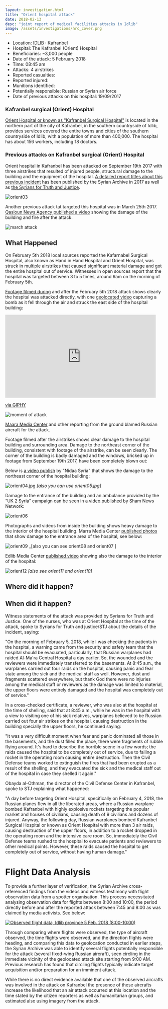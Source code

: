 ```yaml
---
layout: investigation.html
title: "Orient hospital attack"
date: 2018-02-13
desc: "joint report of medical facilities attacks in Idlib"
image: /assets/investigations/hrc_cover.png
---
```


- Location: IDLIB : Kafranbel
- Hospital: The Kafranbel (Orient) Hospital
- Beneficiaries: ~3,000 people
- Date of the attack: 5 February 2018
- Time: 08:45 am
- Attacks: 4 airstrikes
- Reported casualties:
- Reported injured:
- Munitions identified:
- Potentially responsible: Russian or Syrian air force
- Date of previous attacks on this hospital: 19/09/2017

### Kafranbel surgical (Orient) Hospital

[Orient Hospital or known as "Kafranbel Surgical Hospital"](https://www.google.com.tr/maps/place/Surgical+Hospital+Kafr+Nabl/@35.6245444,36.5500508,698m/data=!3m2!1e3!4b1!4m5!3m4!1s0x152459bbafa257f7:0xfbcc252cc06eea0d!8m2!3d35.6245444!4d36.5521021) is located in the northern part of the city of Kafranbel, in the southern countryside of Idlib, provides services covered the entire towns and cities of the southern countryside of Idlib, with a population of more than 400,000. The hospital has about 156 workers, including 18 doctors.

### Previous attacks on Kafranbel surgical (Orient) Hospital

Orient hospital in Kafranbel has been attacked on September 19th 2017 with three airstrikes that resulted of injured people, structural damage to the building and the equipment of the hospital. [A detailed report titles about this previous incident](https://syrianarchive.org/en/investigations/Three-Idlib-Medical-Facilities-Attacked.html) has been published by the Syrian Archive in 2017 as well as [the Syrians for Truth and Justice](https://www.stj-sy.com/uploads/pdf_files/Syria%2520Medical%2520Fcilities%2520excluded%2520from%2520de-escalation%2520zone%2520agreement.pdf).

![orient03](assets/orient03.png)

Another previous attack tat targeted this hospital was in March 25th 2017. [Qasioun News Agency published a video](https://www.youtube.com/watch?v=srgCm-W_gqM) showing the damage of the building and fire after the attack.

![march attack](assets/march-attack-kafranbel.png)


## What Happened

On February 5th 2018 local sources reported the Kafarnabel Surgical Hospital, also known as Hand in Hand Hospital and Orient Hospital, was struck in multiple airstrikes that caused significant material damage and got the entire hospital out of service. Witnesses in open sources report that the hospital was targeted between 3 to 5 times, around 9am on the morning of February 5th.  

[Footage filmed during](https://www.youtube.com/watch?v=WzFAjvqC9uw&list=PLPC0Udeof3T4QmV4f9tEhDmQzr2Z_vTKZ&index=1) and after the February 5th 2018 attack shows clearly the hospital was attacked directly, with one [geolocated video](https://www.youtube.com/watch?v=WzFAjvqC9uw) capturing a bomb as it fell through the air and struck the east side of the hospital building:

<iframe src="https://giphy.com/embed/26xo5DvcJlJ73tTsQ" width="480" height="264" frameBorder="0" class="giphy-embed" allowFullScreen></iframe><p><a href="https://giphy.com/gifs/26xo5DvcJlJ73tTsQ">via GIPHY</a></p>

![moment of attack](assets/Impact-hospital.jpg)

[Maara Media Center](https://www.facebook.com/maaramediacenter/posts/365657123900918) and other reporting from the ground blamed Russian aircraft for the attack.

Footage filmed after the airstrikes shows clear damage to the hospital building and surrounding area. Damage to the northeast corner of the building, consistent with footage of the airstrike, can be seen clearly. The corner of the building is badly damaged and the windows, bricked up in footage from September 19th 2017, have been completely blown out:

Below is [a video publish](https://www.youtube.com/watch?v=2a1eWc0xRqo) by "Nidaa Syria" that shows the damage to the northeast corner of the hospital building:

![orient04.jpg](assets/orient04.jpg)
_[also you can use orient05.jpg]_

Damage to the entrance of the building and an ambulance provided by the “UK 2 Syria” campaign can be seen in [a video published](https://www.youtube.com/watch?v=YwhGjgql7IU) by Sham News Network:

![orient06](assets/orient06.jpg)

Photographs and videos from inside the building shows heavy damage to the interior of the hospital building. Marra Media Center [published photos](https://www.facebook.com/maaramediacenter/photos/pcb.365657123900918/365657073900923/?type=3&theater) that show damage to the entrance area of the hospital, see below:

![orient09](assets/orient09.jpg)
_[also you can see orient08 and orient07 ]

Edlib Media Center [published video](https://www.youtube.com/watch?v=JEKPnfVrVQE) showing also the damage to the interior of the hospital:

![orient12](assets/orient12.jpg)
_[also see orient11 and orient10]_

## Where did it happen?

## When did it happen?


Witness statements of the attack was provided by Syrians for Truth and Justice.
One of the nurses, who was at Orient Hospital at the time of the attack, spoke to Syrians for Truth and justice/STJ about the details of the incident, saying:

"On the morning of February 5, 2018, while I was checking the patients in the hospital, a warning came from the security and safety team that the hospital should be evacuated, particularly, that Russian warplanes had raided Al-Ma'ra Central Hospital a day earlier. So, the wounded and the reviewers were immediately transferred to the basements. At 8:45 a.m., the warplanes carried out four raids on the hospital, causing panic and fear state among the sick and the medical staff as well. However, dust and fragments scattered everywhere, but thank God there were no injuries among the medical staff or reviewers as the damage was limited to material, the upper floors were entirely damaged and the hospital was completely out of service."

In a cross-checked certificate, a reviewer, who was also at the hospital at the time of shelling, said that at 8:45 a.m., while he was in the hospital with a view to visiting one of his sick relatives, warplanes believed to be Russian carried out four air strikes on the hospital, causing destruction in the building specially the upper floors, he continued saying:

"It was a very difficult moment when fear and panic dominated all those in the basements, and the dust filled the place, there were fragments of rubble flying around. It's hard to describe the horrible scene in a few words; the raids caused the hospital to be completely out of service, due to falling a rocket in the operating room causing entire destruction. Then the Civil Defense teams worked to extinguish the fires that had been erupted as a result of the shelling, and they evacuated the sick and the medical staff out of the hospital in case they shelled it again."

Obayda al-Othman, the director of the Civil Defense Center in Kafranbel, spoke to STJ explaining what happened:

"A day before targeting Orient Hospital, specifically on February 4, 2018, the Russian planes flew in all the liberated areas, where a Russian warplane bombed Kafranbel with highly explosive rockets targeting the popular market and houses of civilians, causing death of 9 civilians and dozens of injured. Anyway, the following day, Russian warplanes bombed Kafranbel Surgical Hospital or known as Orient Hospital with more than 3 air raids, causing destruction of the upper floors, in addition to a rocket dropped in the operating room and the intensive care room. So, immediately the Civil Defense teams rushed to the hospital to evacuate patients and reviewers to other medical points. However, these raids caused the hospital to get completely out of service, without having human damage."

# Flight Data Analysis

To provide a further layer of verification, the Syrian Archive cross-referenced findings from the videos and witness testimony with flight observation data from a spotter organisation. This process necessitated analysing observation data for flights between 8:00 and 10:00, the period directly before and after the reported attack between 7:45 and 8:00 as was claimed by media activists. See below:

[//]: <> (Start tableau embed code)

<div class='tableauPlaceholder' id='viz1518597248458' style='position: relative'><noscript><a href='#'><img alt='Observed flight data, Idlib province 5 Feb. 2018 (8:00-10:00) ' src='https:&#47;&#47;public.tableau.com&#47;static&#47;images&#47;05&#47;05022018_Kafranbel&#47;Sheet1&#47;1_rss.png' style='border: none' /></a></noscript><object class='tableauViz'  style='display:none;'><param name='host_url' value='https%3A%2F%2Fpublic.tableau.com%2F' /> <param name='embed_code_version' value='3' /> <param name='site_root' value='' /><param name='name' value='05022018_Kafranbel&#47;Sheet1' /><param name='tabs' value='no' /><param name='toolbar' value='yes' /><param name='static_image' value='https:&#47;&#47;public.tableau.com&#47;static&#47;images&#47;05&#47;05022018_Kafranbel&#47;Sheet1&#47;1.png' /> <param name='animate_transition' value='yes' /><param name='display_static_image' value='yes' /><param name='display_spinner' value='yes' /><param name='display_overlay' value='yes' /><param name='display_count' value='yes' /><param name='filter' value='publish=yes' /></object></div>                <script type='text/javascript'>                    var divElement = document.getElementById('viz1518597248458');                    var vizElement = divElement.getElementsByTagName('object')[0];                    vizElement.style.width='100%';vizElement.style.height=(divElement.offsetWidth*0.75)+'px';                    var scriptElement = document.createElement('script');                    scriptElement.src = 'https://public.tableau.com/javascripts/api/viz_v1.js';                    vizElement.parentNode.insertBefore(scriptElement, vizElement);                </script>

[//]: <> (End tableau embed code)

Through comparing where flights were observed, the type of aircraft observed, the time flights were observed, and the direction flights were heading, and comparing this data to geolocation conducted in earlier steps, the Syrian Archive was able to identify several flights potentially responsible for the attack (several fixed-wing Russian aircraft), seen circling in the immediate vicinity of the geolocated attack site starting from 9:00 AM. Previous research has found that circling flights typically indicate target acquisition and/or preparation for an imminent attack.

While there is no direct evidence available that one of the observed aircrafts was involved in the attack on Kafranbel the presence of these aircrafts increase the likelihood that an air attack occurred at this location and the time stated by the citizen reporters as well as humanitarian groups, and estimated also using imagery from the attack.
